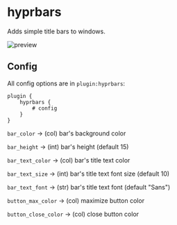 # hyprbars

Adds simple title bars to windows.

![preview](https://i.ibb.co/GkDTL4Q/20230228-23h20m36s-grim.png)

## Config

All config options are in `plugin:hyprbars`:

```
plugin {
    hyprbars {
        # config
    }
}
```

`bar_color` -> (col) bar's background color

`bar_height` -> (int) bar's height (default 15)

`bar_text_color` -> (col) bar's title text color

`bar_text_size` -> (int) bar's title text font size (default 10)

`bar_text_font` -> (str) bar's title text font (default "Sans")

`button_max_color` -> (col) maximize button color

`button_close_color` -> (col) close button color
